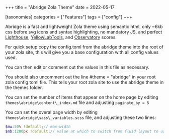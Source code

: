 +++
title = "Abridge Zola Theme"
date = 2022-05-17

[taxonomies]
categories = ["Features"]
tags = ["config"]
+++

Abridge is a fast and lightweight Zola theme using semantic html, only ~6kb css before svg icons and syntax highlighting, no mandatory JS, and perfect [Lighthouse](https://web.dev/measure/?url=https%3A%2F%2Fabridge.netlify.app), [YellowLabTools](https://yellowlab.tools/), and [Observatory](https://observatory.mozilla.org/analyze/abridge.netlify.app) scores.
<!-- more -->
For quick setup copy the config.toml from the abridge theme into the root of your zola site, this will give you a base configuration with all config values used.

You can then edit or comment out the values in this file as necessary.

You should also uncomment out the line #theme = "abridge" in your root zola config.toml file. This tells your root zola site to use the abridge theme in the themes folder.

You can set the number of items that appear on the home page by editing `themes\abridge\content\_index.md` file and adjusting `paginate_by = 5`

You can set the overal page width by editing `themes\abridge\sass\_variables.scss` file, and adjusting these two lines:

```scss
$mw:50% !default;// max-width
$mb:1200px !default;// value at which to switch from fluid layout to using max-width
```
